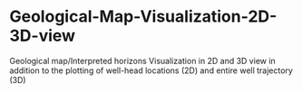 # Geological-Map-Visualization-2D-3D-view
Geological map/Interpreted horizons Visualization in 2D and 3D view  in addition to the plotting of well-head locations (2D) and entire well trajectory (3D)
